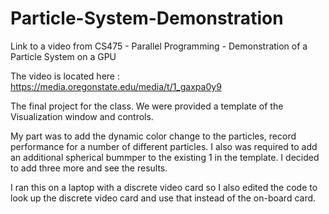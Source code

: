 # Particle-System-Demonstration
Link to a video from CS475 - Parallel Programming - Demonstration of a Particle System on a GPU

The video is located here : https://media.oregonstate.edu/media/t/1_gaxpa0y9

The final project for the class.  We were provided a template of the Visualization window and controls.  

My part was to add the dynamic color change to the particles, record performance for a number of different particles.
I also was required to add an additional spherical bummper to the existing 1 in the template.  I decided to add three more
and see the results.

I ran this on a laptop with a discrete video card so I also edited the code to look up the discrete video card and use that
instead of the on-board card.
